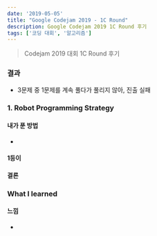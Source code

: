 ```yaml
---
date: '2019-05-05'
title: "Google Codejam 2019 - 1C Round"
description: Google Codejam 2019 1C Round 후기
tags: ['코딩 대회', '알고리즘']
---
```

> Codejam 2019 대회 1C Round 후기

### 결과
- 3문제 중 1문제를 계속 풀다가 풀리지 않아, 진출 실패

### 1. Robot Programming Strategy


#### 내가 푼 방법
- 

#### 1등이 

#### 결론

### What I learned

#### 느낌
- 